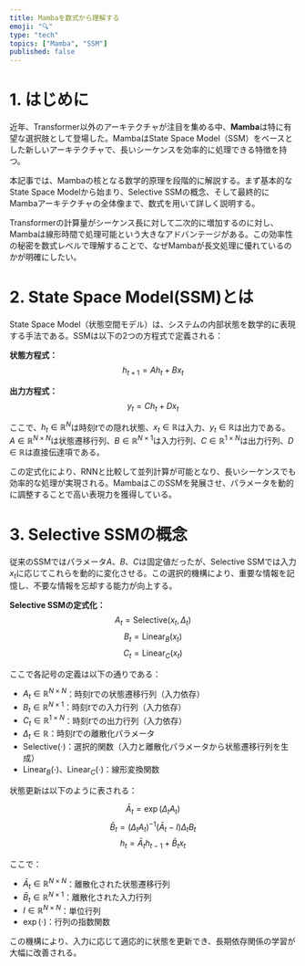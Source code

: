 ```yaml
---
title: Mambaを数式から理解する
emoji: "🔍"
type: "tech"
topics: ["Mamba", "SSM"]
published: false
---
```


# 1. はじめに

近年、Transformer以外のアーキテクチャが注目を集める中、**Mamba**は特に有望な選択肢として登場した。MambaはState Space Model（SSM）をベースとした新しいアーキテクチャで、長いシーケンスを効率的に処理できる特徴を持つ。

本記事では、Mambaの核となる数学的原理を段階的に解説する。まず基本的なState Space Modelから始まり、Selective SSMの概念、そして最終的にMambaアーキテクチャの全体像まで、数式を用いて詳しく説明する。

Transformerの計算量がシーケンス長に対して二次的に増加するのに対し、Mambaは線形時間で処理可能という大きなアドバンテージがある。この効率性の秘密を数式レベルで理解することで、なぜMambaが長文処理に優れているのかが明確にしたい。

# 2. State Space Model(SSM)とは

State Space Model（状態空間モデル）は、システムの内部状態を数学的に表現する手法である。SSMは以下の2つの方程式で定義される：

**状態方程式：**
$$h_{t+1} = Ah_t + Bx_t$$

**出力方程式：**
$$y_t = Ch_t + Dx_t$$

ここで、$h_t \in \mathbb{R}^N$は時刻$t$での隠れ状態、$x_t \in \mathbb{R}$は入力、$y_t \in \mathbb{R}$は出力である。$A \in \mathbb{R}^{N \times N}$は状態遷移行列、$B \in \mathbb{R}^{N \times 1}$は入力行列、$C \in \mathbb{R}^{1 \times N}$は出力行列、$D \in \mathbb{R}$は直接伝達項である。

この定式化により、RNNと比較して並列計算が可能となり、長いシーケンスでも効率的な処理が実現される。MambaはこのSSMを発展させ、パラメータを動的に調整することで高い表現力を獲得している。

# 3. Selective SSMの概念

従来のSSMではパラメータ$A$、$B$、$C$は固定値だったが、Selective SSMでは入力$x_t$に応じてこれらを動的に変化させる。この選択的機構により、重要な情報を記憶し、不要な情報を忘却する能力が向上する。

**Selective SSMの定式化：**
$$A_t = \text{Selective}(x_t, \Delta_t)$$
$$B_t = \text{Linear}_B(x_t)$$
$$C_t = \text{Linear}_C(x_t)$$

ここで各記号の定義は以下の通りである：

- $A_t \in \mathbb{R}^{N \times N}$：時刻$t$での状態遷移行列（入力依存）
- $B_t \in \mathbb{R}^{N \times 1}$：時刻$t$での入力行列（入力依存）
- $C_t \in \mathbb{R}^{1 \times N}$：時刻$t$での出力行列（入力依存）
- $\Delta_t \in \mathbb{R}$：時刻$t$での離散化パラメータ
- $\text{Selective}(\cdot)$：選択的関数（入力と離散化パラメータから状態遷移行列を生成）
- $\text{Linear}_B(\cdot)$、$\text{Linear}_C(\cdot)$：線形変換関数

状態更新は以下のように表される：

$$\bar{A}_t = \exp(\Delta_t A_t)$$
$$\bar{B}_t = (\Delta_t A_t)^{-1}(\bar{A}_t - I)\Delta_t B_t$$
$$h_t = \bar{A}_t h_{t-1} + \bar{B}_t x_t$$

ここで：

- $\bar{A}_t \in \mathbb{R}^{N \times N}$：離散化された状態遷移行列
- $\bar{B}_t \in \mathbb{R}^{N \times 1}$：離散化された入力行列
- $I \in \mathbb{R}^{N \times N}$：単位行列
- $\exp(\cdot)$：行列の指数関数

この機構により、入力に応じて適応的に状態を更新でき、長期依存関係の学習が大幅に改善される。
